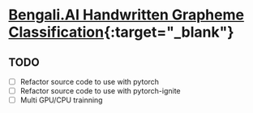 # [Bengali.AI Handwritten Grapheme Classification](https://www.kaggle.com/c/bengaliai-cv19){:target="_blank"}
## TODO
- [ ] Refactor source code to use with pytorch
- [ ] Refactor source code to use with pytorch-ignite
- [ ] Multi GPU/CPU trainning
